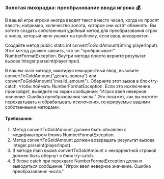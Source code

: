 
### Золотая лихорадка: преобразование ввода игрока 💰

В вашей игре игроки иногда вводят текст вместо чисел, когда их просят ввести, например, количество золота, которое они хотят обменять. Вы хотите создать собственный удобный метод для преобразования строк в числа, который явно укажет на проблему, если ввод некорректен.

Создайте метод public static int convertToGoldAmount(String playerInput). Этот метод должен заявить, что он "пробрасывает" NumberFormatException. Внутри метода просто верните результат вызова Integer.parseInt(playerInput).

В вашем main методе, имитируя некорректный ввод, вызовите convertToGoldAmount("десять золота") или convertToGoldAmount("invalid_amount"). Оберните этот вызов в блок try-catch, чтобы поймать NumberFormatException. Если это исключение произойдет, выведите на экран сообщение: "Игрок ввел неверное значение. Ошибка преобразования числа." Это покажет, как вы можете перехватывать и обрабатывать исключения, генерируемые вашими собственными методами.

#### Требования:
1. Метод convertToGoldAmount должен быть объявлен с модификатором throws NumberFormatException.
2. Метод convertToGoldAmount должен возвращать результат вызова Integer.parseInt(playerInput).
3. В методе main вызов convertToGoldAmount с некорректной строкой должен быть обернут в блок try-catch.
4. В блоке catch при перехвате NumberFormatException должно выводиться сообщение "Игрок ввел неверное значение. Ошибка преобразования числа."